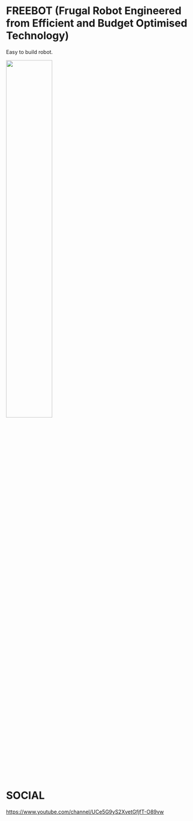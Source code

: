 # FREEBOT (Frugal Robot Engineered from Efficient and Budget Optimised Technology)
Easy to build robot.

<img src="[https://github.com/sastejugaad/FREEBOT/blob/main/Circuit_diagram.png](https://github.com/sastejugaad/FREEBOT/blob/main/Circuit_diagram.png)" width="50%" height="50%">

# SOCIAL
https://www.youtube.com/channel/UCe5G9yS2XvetGfjfT-O89vw

